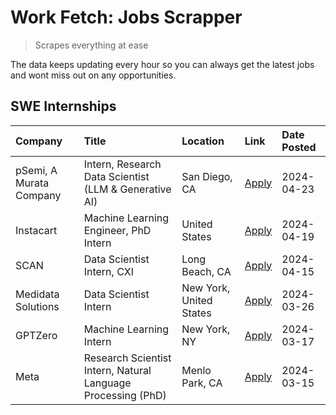 # Work Fetch: Jobs Scrapper
> Scrapes everything at ease

The data keeps updating every hour so you can always get the latest jobs and wont miss out on any opportunities.

## SWE Internships
<!--START_SECTION:workfetch-->
| Company                 | Title                                                        | Location                | Link                                                                                                                                                                                                                                                                           | Date Posted   |
|:------------------------|:-------------------------------------------------------------|:------------------------|:-------------------------------------------------------------------------------------------------------------------------------------------------------------------------------------------------------------------------------------------------------------------------------|:--------------|
| pSemi, A Murata Company | Intern, Research Data Scientist (LLM & Generative AI)        | San Diego, CA           | [Apply](https://www.linkedin.com/jobs/view/intern-research-data-scientist-llm-generative-ai-at-psemi-a-murata-company-3887074168?position=4&pageNum=0&refId=Iv%2B4YefRZNd3skUltdoAjQ%3D%3D&trackingId=9%2FH6PijyTz2Hoh5bg8o9xQ%3D%3D&trk=public_jobs_jserp-result_search-card) | 2024-04-23    |
| Instacart               | Machine Learning Engineer, PhD Intern                        | United States           | [Apply](https://www.linkedin.com/jobs/view/machine-learning-engineer-phd-intern-at-instacart-3901991739?position=2&pageNum=0&refId=Iv%2B4YefRZNd3skUltdoAjQ%3D%3D&trackingId=V%2FrIm09z0%2Fwna6OLtindNQ%3D%3D&trk=public_jobs_jserp-result_search-card)                        | 2024-04-19    |
| SCAN                    | Data Scientist Intern, CXI                                   | Long Beach, CA          | [Apply](https://www.linkedin.com/jobs/view/data-scientist-intern-cxi-at-scan-3899690492?position=9&pageNum=0&refId=Iv%2B4YefRZNd3skUltdoAjQ%3D%3D&trackingId=yx%2Bq0X5Fg7EvA1RhZna5ww%3D%3D&trk=public_jobs_jserp-result_search-card)                                          | 2024-04-15    |
| Medidata Solutions      | Data Scientist Intern                                        | New York, United States | [Apply](https://www.linkedin.com/jobs/view/data-scientist-intern-at-medidata-solutions-3810253704?position=8&pageNum=0&refId=Iv%2B4YefRZNd3skUltdoAjQ%3D%3D&trackingId=VZlV9VfV5qla5v%2Bsfqu6MQ%3D%3D&trk=public_jobs_jserp-result_search-card)                                | 2024-03-26    |
| GPTZero                 | Machine Learning Intern                                      | New York, NY            | [Apply](https://www.linkedin.com/jobs/view/machine-learning-intern-at-gptzero-3860723963?position=7&pageNum=0&refId=Iv%2B4YefRZNd3skUltdoAjQ%3D%3D&trackingId=jEelaDXSZe%2FHydPwi4uebQ%3D%3D&trk=public_jobs_jserp-result_search-card)                                         | 2024-03-17    |
| Meta                    | Research Scientist Intern, Natural Language Processing (PhD) | Menlo Park, CA          | [Apply](https://www.linkedin.com/jobs/view/research-scientist-intern-natural-language-processing-phd-at-meta-3858718375?position=10&pageNum=0&refId=Iv%2B4YefRZNd3skUltdoAjQ%3D%3D&trackingId=zDHsCmT7BzdOrmy9NNBt6g%3D%3D&trk=public_jobs_jserp-result_search-card)           | 2024-03-15    |
<!--END_SECTION:workfetch-->
